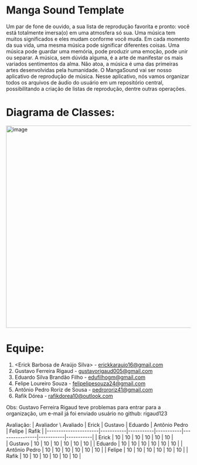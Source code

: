 # Manga Sound Template

Um par de fone de ouvido, a sua lista de reprodução favorita e pronto: você está totalmente imersa(o) em uma atmosfera só sua. Uma música tem muitos significados e eles mudam conforme você muda. Em cada momento da sua vida, uma mesma música pode significar diferentes coisas. Uma música pode guardar uma memória, pode produzir uma emoção, pode unir ou separar. A música, sem dúvida alguma, é a arte de manifestar os mais variados sentimentos da alma. Não atoa, a música é uma das primeiras artes desenvolvidas pela humanidade. O MangaSound vai ser nosso aplicativo de reprodução de música. Nesse aplicativo, nós vamos organizar todos os arquivos de áudio do usuário em um repositório central, possibilitando a criação de listas de reprodução, dentre outras operações. 

# Diagrama de Classes: 

<img width="552" alt="image" src="https://github.com/user-attachments/assets/9873181b-511f-42d9-8cf5-5d5966515634" />


# Equipe: <Next Stage>
1. <Erick Barbosa de Araújo Silva> - erickkaraujo16@gmail.com
2. Gustavo Ferreira Rigaud - gustavorigaud005@gmail.com
3. Eduardo Silva Brandão Filho - edufilhogm@gmail.com
4. Felipe Loureiro Souza  - felipelipesouza24@gmail.com
5. Antônio Pedro Roriz de Sousa - pedrororiz41@gmail.com
6. Rafik Dórea - rafikdorea10@outlook.com


Obs: Gustavo Ferreira Rigaud teve problemas para entrar para a organização, um e-mail já foi enviado
usuário no github: rigaud123

Avaliação:
| Avaliador \ Avaliado |   Erick   |  Gustavo  |  Eduardo  | Antônio Pedro |  Felipe   |   Rafik   |
|----------------------|-----------|-----------|-----------|----------------|-----------|-----------|
|        Erick         |     10    |   10      |      10   |        10      |     10    |   10      |  
|       Gustavo        |     10    |   10      |      10   |        10      |     10    |   10      | 
|       Eduardo        |     10    |   10      |      10   |        10      |     10    |   10      | 
|    Antônio Pedro     |     10    |   10      |      10   |        10      |     10    |   10      | 
|        Felipe        |     10    |   10      |      10   |        10      |     10    |   10      | 
|        Rafik         |     10    |   10      |      10   |        10      |     10    |   10      | 

